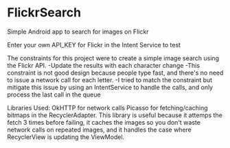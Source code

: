 # FlickrSearch
Simple Android app to search for images on Flickr 

Enter your own API_KEY for Flickr in the Intent Service to test



The constraints for this project were to create a simple image search using the Flickr API.
-Update the results with each character change
    -This constraint is not good design because people type fast, and there's no need to issue a network call for each letter.
    -I tried to match the constraint but mitigate this issue by using an IntentService to handle the calls, 
    and only process the last call in the queue


Libraries Used:
OkHTTP for network calls
Picasso for fetching/caching bitmaps in the RecyclerAdapter.  This library is useful because it attemps the fetch 3 times before failing, it caches the images so you don't waste network calls on repeated images, and it handles the case where RecyclerView is updating the ViewModel.
